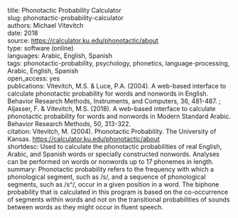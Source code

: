 title: Phonotactic Probability Calculator  
slug: phonotactic-probability-calculator  
authors: Michael Vitevitch  
date: 2018  
source: https://calculator.ku.edu/phonotactic/about  
type: software (online)  
languages: Arabic, English, Spanish  
tags: phonotactic-probability, psychology, phonetics, language-processing, Arabic, English, Spanish  
open_access: yes  
publications: Vitevitch, M.S. & Luce, P.A. (2004). A web-based interface to calculate phonotactic probability for words and nonwords in English. Behavior Research Methods, Instruments, and Computers, 36, 481-487. ; Aljasser, F. & Vitevitch, M.S. (2018). A web-based interface to calculate phonotactic probability for words and nonwords in Modern Standard Arabic. Behavior Research Methods, 50, 313-322.  
citation: Vitevitch, M. (2004). Phonotactic Probability. The University of Kansas. https://calculator.ku.edu/phonotactic/about  
shortdesc: Used to calculate the phonotactic probabilities of real English, Arabic, and Spanish words or specially constructed nonwords. Analyses can be performed on words or nonwords up to 17 phonemes in length.  
summary: Phonotactic probability refers to the frequency with which a phonological segment, such as /s/, and a sequence of phonological segments, such as /s^/, occur in a given position in a word. The biphone probability that is calculated in this program is based on the co-occurrence of segments within words and not on the transitional probabilities of sounds between words as they might occur in fluent speech.  
